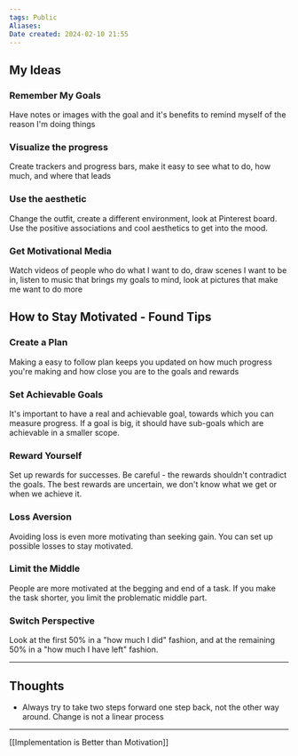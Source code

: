 ```yaml
---
tags: Public
Aliases:
Date created: 2024-02-10 21:55
---
```


## My Ideas

### Remember My Goals
Have notes or images with the goal and it's benefits to remind myself of the reason I'm doing things

### Visualize the progress 
Create trackers and progress bars, make it easy to see what to do, how much, and where that leads

### Use the aesthetic
Change the outfit, create a different environment, look at Pinterest board. Use the positive associations and cool aesthetics to get into the mood.

### Get Motivational Media
Watch videos of people who do what I want to do, draw scenes I want to be in, listen to music that brings my goals to mind, look at pictures that make me want to do more



## How to Stay Motivated - Found Tips

### Create a Plan
Making a easy to follow plan keeps you updated on how much progress you're making and how close you are to the goals and rewards

### Set Achievable Goals
It's important to have a real and achievable goal, towards which you can measure progress.
If a goal is big, it should have sub-goals which are achievable in a smaller scope.

### Reward Yourself
Set up rewards for successes. Be careful - the rewards shouldn't contradict the goals.
The best rewards are uncertain, we don't know what we get or when we achieve it.

### Loss Aversion
Avoiding loss is even more motivating than seeking gain. You can set up possible losses to stay motivated.

### Limit the Middle
People are more motivated at the begging and end of a task. If you make the task shorter, you limit the problematic middle part.

### Switch Perspective
Look at the first 50% in a "how much I did" fashion, and at the remaining 50% in a "how much I have left" fashion.


---
## Thoughts
- Always try to take two steps forward one step back, not the other way around. Change is not a linear process

---
[[Implementation is Better than Motivation]]